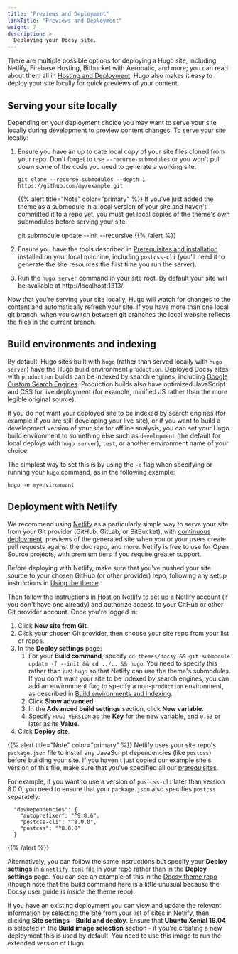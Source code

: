 ```yaml
---
title: "Previews and Deployment"
linkTitle: "Previews and Deployment"
weight: 7
description: >
  Deploying your Docsy site.
---
```


There are multiple possible options for deploying a Hugo site, including Netlify, Firebase Hosting, Bitbucket with Aerobatic, and more; you can read about them all in [Hosting and Deployment](https://gohugo.io/hosting-and-deployment/). Hugo also makes it easy to deploy your site locally for quick previews of your content.

## Serving your site locally

Depending on your deployment choice you may want to serve your site locally during development to preview content changes. To serve your site locally:

1.  Ensure you have an up to date local copy of your site files cloned from your repo. Don't forget to use `--recurse-submodules` or you won't pull down some of the code you need to generate a working site.

    ```
    git clone --recurse-submodules --depth 1 https://github.com/my/example.git
    ```
   
    {{% alert title="Note" color="primary" %}}
If you've just added the theme as a submodule in a local version of your site and haven't committed it to a repo yet,  you must get local copies of the theme's own submodules before serving your site.
    
    git submodule update --init --recursive
    {{% /alert %}}

1.  Ensure you have the tools described in [Prerequisites and installation](/docs/getting-started/#prerequisites-and-installation) installed on your local machine, including `postcss-cli` (you'll need it to generate the site resources the first time you run the server).
1.  Run the `hugo server` command in your site root. By default your site will be available at http://localhost:1313/.

Now that you're serving your site locally, Hugo will watch for changes to the content and automatically refresh your site. If you have more than one local git branch, when you switch between git branches the local website reflects the files in the current branch.

## Build environments and indexing

By default, Hugo sites built with `hugo` (rather than served locally with `hugo server`) have the Hugo build environment `production`. Deployed Docsy sites with `production` builds can be indexed by search engines, including [Google Custom Search Engines](/docs/adding-content/navigation/#configure-search-with-a-google-custom-search-engine). Production builds also have optimized JavaScript and CSS for live deployment (for example, minified JS rather than the more legible original source).

If you do not want your deployed site to be indexed by search engines (for example if you are still developing your live site), or if you want to build a development version of your site for offline analysis, you can set your Hugo build environment to something else such as `development` (the default for local deploys with `hugo server`), `test`, or another environment name of your choice.

The simplest way to set this is by using the `-e` flag when specifying or running your `hugo` command, as in the following example:

```
hugo -e myenvironment
```


## Deployment with Netlify

We recommend using [Netlify](https://www.netlify.com/) as a particularly simple way to serve your site from your Git provider (GitHub, GitLab, or BitBucket), with [continuous deployment](https://www.netlify.com/docs/continuous-deployment/), previews of the generated site when you or your users create pull requests against the doc repo, and more. Netlify is free to use for Open Source projects, with premium tiers if you require greater support.

Before deploying with Netlify, make sure that you've pushed your site source to your chosen GitHub (or other provider) repo, following any setup instructions in [Using the theme](/docs/getting-started/#using-the-theme).

Then follow the instructions in [Host on Netlify](https://gohugo.io/hosting-and-deployment/hosting-on-netlify/) to set up a Netlify account (if you don't have one already) and authorize access to your GitHub or other Git provider account. Once you're logged in:

1. Click **New site from Git**.
1. Click your chosen Git provider, then choose your site repo from your list of repos.
1. In the **Deploy settings** page:
   1. For your **Build command**, specify `cd themes/docsy && git submodule update -f --init && cd ../.. && hugo`. You need to specify this rather than just `hugo` so that Netlify can use the theme's submodules. If you don't want your site to be indexed by search engines, you can add an environment flag to specify a non-`production` environment, as described in [Build environments and indexing]().
   1. Click **Show advanced**. 
   1. In the **Advanced build settings** section, click **New variable**. 
   1. Specify `HUGO_VERSION` as the **Key** for the new variable, and `0.53` or later as its **Value**. 
1. Click **Deploy site**.

{{% alert title="Note" color="primary" %}}
Netlify uses your site repo's `package.json` file to install any JavaScript dependencies (like `postcss`) before building your site. If you haven't just copied our example site's version of this file, make sure that you've specified all our [prerequisites](/docs/getting-started/#install-postcss).

For example, if you want to use a version of `postcss-cli` later than version 8.0.0, you need to ensure that your `package.json` also specifies `postcss` separately:

```
  "devDependencies": {
    "autoprefixer": "^9.8.6",
    "postcss-cli": "^8.0.0",
    "postcss": "^8.0.0"
  }
```
{{% /alert %}}

Alternatively, you can follow the same instructions but specify your **Deploy settings** in a [`netlify.toml` file](https://docs.netlify.com/configure-builds/file-based-configuration/) in your repo rather than in the **Deploy settings** page. You can see an example of this in the [Docsy theme repo](https://github.com/google/docsy/blob/master/netlify.toml) (though note that the build command here is a little unusual because the Docsy user guide is *inside* the theme repo).

If you have an existing deployment you can view and update the relevant information by selecting the site from your list of sites in Netlify, then clicking **Site settings** - **Build and deploy**. Ensure that **Ubuntu Xenial 16.04** is selected in the **Build image selection** section - if you're creating a new deployment this is used by default. You need to use this image to run the extended version of Hugo.

